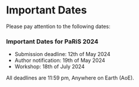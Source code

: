 # Important Dates

Please pay attention to the following dates:
### Important Dates for PaRiS 2024

* Submission deadline: 12th of May 2024
* Author notification: 19th of May 2024
* Workshop: 18th of July 2024

All deadlines are 11:59 pm, Anywhere on Earth (AoE).
